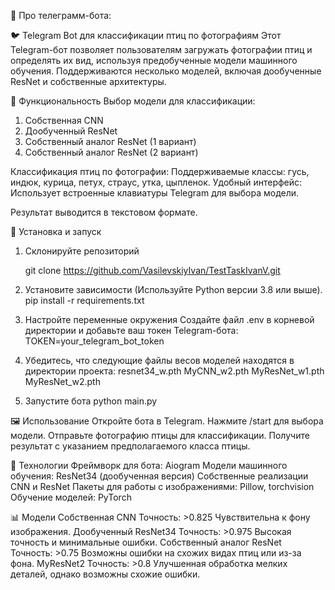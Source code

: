 🤖 Про телеграмм-бота:

🐦 Telegram Bot для классификации птиц по фотографиям
Этот Telegram-бот позволяет пользователям загружать фотографии птиц и определять их вид, используя предобученные модели машинного обучения. Поддерживаются несколько моделей, включая дообученные ResNet и собственные архитектуры.

🚀 Функциональность
Выбор модели для классификации:
1. Собственная CNN
2. Дообученный ResNet
3. Собственный аналог ResNet (1 вариант)
4. Собственный аналог ResNet (2 вариант)

Классификация птиц по фотографии:
    Поддерживаемые классы: гусь, индюк, курица, петух, страус, утка, цыпленок.
Удобный интерфейс:
    Использует встроенные клавиатуры Telegram для выбора модели.
    
Результат выводится в текстовом формате.

📂 Установка и запуск
1. Склонируйте репозиторий

    git clone https://github.com/VasilevskiyIvan/TestTaskIvanV.git

2. Установите зависимости (Используйте Python версии 3.8 или выше).
    pip install -r requirements.txt
   
3. Настройте переменные окружения
    Создайте файл .env в корневой директории и добавьте ваш токен Telegram-бота:
    TOKEN=your_telegram_bot_token
   
4. Убедитесь, что следующие файлы весов моделей находятся в директории проекта:
    resnet34_w.pth
    MyCNN_w2.pth
    MyResNet_w1.pth
    MyResNet_w2.pth
   
5. Запустите бота
    python main.py
   
🖼️ Использование
  Откройте бота в Telegram.
  Нажмите /start для выбора модели.
  Отправьте фотографию птицы для классификации.
  Получите результат с указанием предполагаемого класса птицы.
  
🧠 Технологии
  Фреймворк для бота: Aiogram
  Модели машинного обучения: ResNet34 (дообученная версия)
  Собственные реализации CNN и ResNet
  Пакеты для работы с изображениями: Pillow, torchvision
  Обучение моделей: PyTorch
  
📊 Модели
Собственная CNN
  Точность: >0.825
  Чувствительна к фону изображения.
Дообученный ResNet34
  Точность: >0.975
  Высокая точность и минимальные ошибки.
Собственный аналог ResNet
  Точность: >0.75
  Возможны ошибки на схожих видах птиц или из-за фона.
MyResNet2
  Точность: >0.8
  Улучшенная обработка мелких деталей, однако возможны схожие ошибки.
